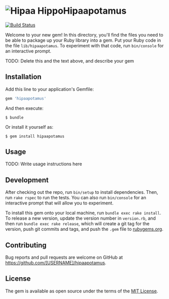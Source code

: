 # ![Hipaa Hippo](http://i.imgur.com/0vyHnBw.png)Hipaapotamus
[![Build Status](https://travis-ci.org/anarchocurious/hipaapotamus.svg)](https://travis-ci.org/anarchocurious/hipaapotamus)

Welcome to your new gem! In this directory, you'll find the files you need to be able to package up your Ruby library into a gem. Put your Ruby code in the file `lib/hipaapotamus`. To experiment with that code, run `bin/console` for an interactive prompt.

TODO: Delete this and the text above, and describe your gem

## Installation

Add this line to your application's Gemfile:

```ruby
gem 'hipaapotamus'
```

And then execute:

    $ bundle

Or install it yourself as:

    $ gem install hipaapotamus

## Usage

TODO: Write usage instructions here

## Development

After checking out the repo, run `bin/setup` to install dependencies. Then, run `rake rspec` to run the tests. You can also run `bin/console` for an interactive prompt that will allow you to experiment.

To install this gem onto your local machine, run `bundle exec rake install`. To release a new version, update the version number in `version.rb`, and then run `bundle exec rake release`, which will create a git tag for the version, push git commits and tags, and push the `.gem` file to [rubygems.org](https://rubygems.org).

## Contributing

Bug reports and pull requests are welcome on GitHub at https://github.com/[USERNAME]/hipaapotamus.


## License

The gem is available as open source under the terms of the [MIT License](http://opensource.org/licenses/MIT).

